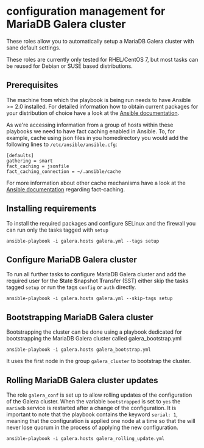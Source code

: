 configuration management for MariaDB Galera cluster
===================================================

These roles allow you to automatically setup a MariaDB Galera cluster with sane
default settings.

These roles are currently only tested for RHEL/CentOS 7, but most tasks can be
reused for Debian or SUSE based distributions.

Prerequisites
-------------

The machine from which the playbook is being run needs to have Ansible >= 2.0
installed. For detailed information how to obtain current packages for your
distribution of choice have a look at the
[Ansible documentation](https://docs.ansible.com/ansible/intro_installation.html).

As we're accessing information from a group of hosts within these playbooks we
need to have fact caching enabled in Ansible. To, for example, cache using json
files in you homedirectory you would add the following lines to
``/etc/ansible/ansible.cfg``:

```
[defaults]
gathering = smart
fact_caching = jsonfile
fact_caching_connection = ~/.ansible/cache
```

For more information about other cache mechanisms have a look at the
[Ansible documentation](https://docs.ansible.com/ansible/playbooks_variables.html#fact-caching)
regarding fact-caching.

Installing requirements
-----------------------

To install the required packages and configure SELinux and the firewall you can
run only the tasks tagged with ``setup``

    ansible-playbook -i galera.hosts galera.yml --tags setup

Configure MariaDB Galera cluster
--------------------------------

To run all further tasks to configure MariaDB Galera cluster and add the
required user for the **S**tate **S**napshot **T**ransfer (SST) either skip the
tasks tagged ``setup`` or run the tags ``config`` or ``auth`` directly.

    ansible-playbook -i galera.hosts galera.yml --skip-tags setup

Bootstrapping MariaDB Galera cluster
------------------------------------

Bootstrapping the cluster can be done using a playbook dedicated for
bootstrapping the MariaDB Galera cluster called galera_bootstrap.yml

    ansible-playbook -i galera.hosts galera_bootstrap.yml

It uses the first node in the group ``galera_cluster`` to bootstrap the cluster.

Rolling MariaDB Galera cluster updates
--------------------------------------

The role ``galera_conf`` is set up to allow rolling updates of the configuration
of the Galera cluster. When the variable ``bootstrapped`` is set to ``yes`` the
``mariadb`` service is restarted after a change of the configuration. It is
important to note that the playbook contains the keyword ``serial: 1``, meaning
that the configuration is applied one node at a time so that the will never lose
quorum in the process of applying the new configuration.

    ansible-playbook -i galera.hosts galera_rolling_update.yml
